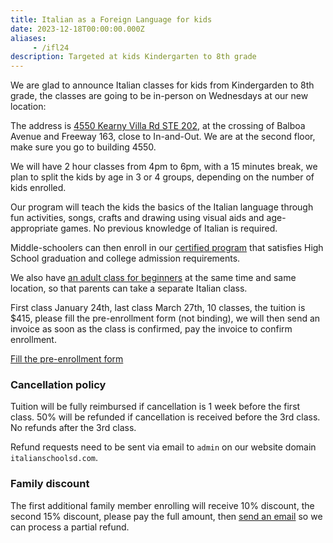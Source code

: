 ```yaml
---
title: Italian as a Foreign Language for kids
date: 2023-12-18T00:00:00.000Z
aliases:
     - /ifl24
description: Targeted at kids Kindergarten to 8th grade
---
```


We are glad to announce Italian classes for kids from Kindergarden to 8th grade,
the classes are going to be in-person on Wednesdays at our new location:

The address is [4550 Kearny Villa Rd STE 202](https://maps.app.goo.gl/DSmbWhhoeKjhL1mo8), at the crossing of Balboa Avenue and Freeway 163, close to In-and-Out.
We are at the second floor, make sure you go to building 4550.

We will have 2 hour classes from 4pm to 6pm, with a 15 minutes break, we plan to split the kids by age in 3 or 4 groups, depending on the number of kids enrolled.

Our program will teach the kids the basics of the Italian language through fun activities, songs, crafts and drawing using visual aids and age-appropriate games. No previous knowledge of Italian is required.

Middle-schoolers can then enroll in our [certified program](/accredited-classes/) that satisfies High School graduation and college admission requirements.

We also have [an adult class for beginners](/adults) at the same time and same location, so that parents can take a separate Italian class.

First class January 24th, last class March 27th, 10 classes, the tuition is $415, please fill the pre-enrollment form (not binding), we will then send an invoice as soon as the class is confirmed, pay the invoice to confirm enrollment.

<div class="tc">
<a href="https://docs.google.com/forms/d/e/1FAIpQLSd4sac0Y2wdTd9gm2AF1Y9uuVPPyJzHfHEphJPA1iYPkrP43g/viewform?usp=sf_link" class="btn raise">Fill the pre-enrollment form</a>
</div>

### Cancellation policy

Tuition will be fully reimbursed if cancellation is 1 week before the first class.
50% will be refunded if cancellation is received before the 3rd class. No refunds after the 3rd class.

Refund requests need to be sent via email to `admin` on our website domain `italianschoolsd.com`.

### Family discount

The first additional family member enrolling will receive 10% discount, the second 15% discount, please pay the full amount, then [send an email](/contact/) so we can process a partial refund.
